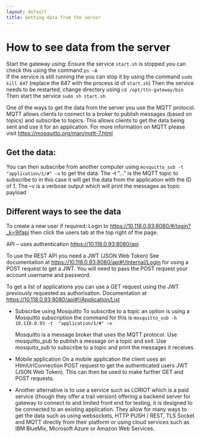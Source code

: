 ```yaml
---
layout: default
title: Getting data from the server
---
```


# How to see data from the server

Start the gateway using:
Ensure the service `start.sh` is stopped you can check this using the command `ps –A`  
If the service is still running the you can stop it by using the command `sudo kill 647` (replace the 647 with the process id of `start.sh`)
Then the service needs to be restarted, change directory using `cd /opt/ttn-gateway/bin`
Then start the service `sudo sh start.sh`

One of the ways to get the data from the server you use the MQTT protocol.  MQTT allows clients to connect to a broker to publish messages (based on topics) and subscribe to topics.  This allows clients to get the data being sent and use it for an application.
For more information on MQTT please visit https://mosquitto.org/man/mqtt-7.html 

## Get the data:
You can then subscribe from another computer using `mosquitto_sub -t "application/1/#" –v` to get the data.  The –t “…” is the MQTT topic to subscribe to in this case it will get the data from the application with the ID of 1.  The –v is a verbose output which will print the messages as topic payload


## Different ways to see the data

To create a new user if required:
Login to https://10.118.0.93:8080/#/login?_k=9ifapi then click the users tab at the top right of the page. 


API – uses authentication
https://10.118.0.93:8080/api

To use the REST API you need a JWT (JSON Web Token)
See documentation at https://10.118.0.93:8080/api#!/Internal/Login for using a POST request to get a JWT.  You will need to pass the POST request your account username and password.

To get a list of applications you can use a GET request using the JWT previously requested as authorisation.  Documentation at https://10.118.0.93:8080/api#!/Application/List 


* Subscribe using Mosquitto
  To subscribe to a topic an option is using a Mosquitto subscription the command for this is `mosquitto_sub -h 10.118.0.93 -t  "application/1/#" –v`

  Mosquitto is a message broker that uses the MQTT protocol.  Use mosquitto_pub to publish a message on a topic and exit.  Use    mosquito_sub to subscribe to a topic and print the messages it receives.

* Mobile application
On a mobile application the client uses an HtmlUrlConnection POST request to get the authenticated users JWT (JSON Web Token).  This can then be used to make further GET and POST requests.

* Another alternative is to use a service such as LORIOT which is a paid service (though they offer a trail version) offering a backend server for gateway to connect to and limited front end for testing, it is designed to be connected to an existing application.  They allow for many ways to get the data such as using websockets, HTTP PUSH / REST, TLS Socket and MQTT directly from their platform or using cloud services such as IBM BlueMix, Microsoft Azure or Amazon Web Services.


